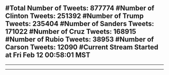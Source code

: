 #Total Number of Tweets: 877774 
#Number of Clinton Tweets: 251392
#Number of Trump Tweets: 235404
#Number of Sanders Tweets: 171022
#Number of Cruz Tweets: 168915
#Number of Rubio Tweets: 38953
#Number of Carson Tweets: 12090
#Current Stream Started at Fri Feb 12 00:58:01 MST
---
---
---
